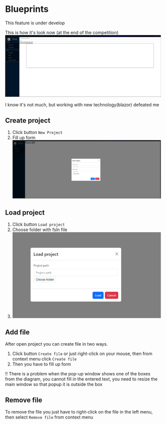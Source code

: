 # Blueprints

This feature is under develop

This is how it's look now (at the end of the competition)
![FionaGui.png](assets/FionaGui.png)

I know it's not much, but working with new technology(blazor) defeated me

## Create project

1. Click button `New Project`
2. Fill up form
   ![CreateProjectForm](assets/CreateProjectForm.png)

## Load project

1. Click button `Load project`
2. Choose folder with fsln file
3. ![LoadProjectForm.png](assets/LoadProjectForm.png)

## Add file

After open project you can create file in two ways.

1. Click button `Create file` or just right-click on your mouse, then from context menu click `Create file`
2. Then you have to fill up form

!! There is a problem when the pop-up window shows one of the boxes from the diagram, you cannot fill in the entered
text, you need to resize the main window so that popup it is outside the box

## Remove file
To remove the file you just have to right-click on the file in the left menu, then select `Remove file` from context menu